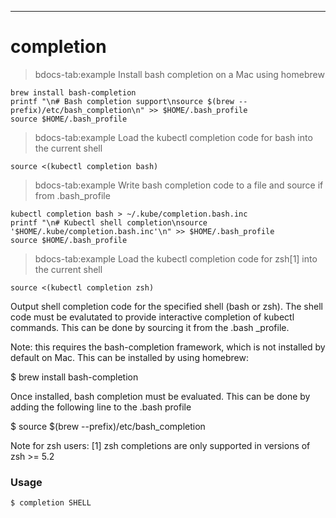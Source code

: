 ------------

# completion

>bdocs-tab:example Install bash completion on a Mac using homebrew

```bdocs-tab:example_shell
brew install bash-completion
printf "\n# Bash completion support\nsource $(brew --prefix)/etc/bash_completion\n" >> $HOME/.bash_profile
source $HOME/.bash_profile
```

>bdocs-tab:example Load the kubectl completion code for bash into the current shell

```bdocs-tab:example_shell
source <(kubectl completion bash)
```

>bdocs-tab:example Write bash completion code to a file and source if from .bash_profile

```bdocs-tab:example_shell
kubectl completion bash > ~/.kube/completion.bash.inc
printf "\n# Kubectl shell completion\nsource '$HOME/.kube/completion.bash.inc'\n" >> $HOME/.bash_profile
source $HOME/.bash_profile
```

>bdocs-tab:example Load the kubectl completion code for zsh[1] into the current shell

```bdocs-tab:example_shell
source <(kubectl completion zsh)
```


Output shell completion code for the specified shell (bash or zsh). The shell code must be evalutated to provide interactive completion of kubectl commands.  This can be done by sourcing it from the .bash _profile. 

Note: this requires the bash-completion framework, which is not installed by default on Mac.  This can be installed by using homebrew: 

  $ brew install bash-completion
  
Once installed, bash completion must be evaluated.  This can be done by adding the following line to the .bash profile 

  $ source $(brew --prefix)/etc/bash_completion
  
Note for zsh users: [1] zsh completions are only supported in versions of zsh >= 5.2

### Usage

`$ completion SHELL`



